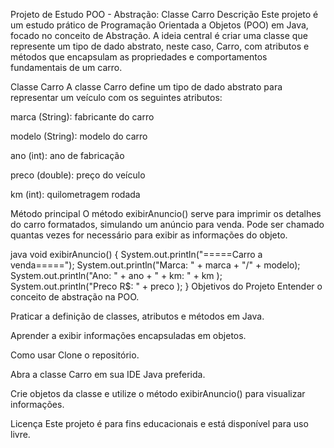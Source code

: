 Projeto de Estudo POO - Abstração: Classe Carro
Descrição
Este projeto é um estudo prático de Programação Orientada a Objetos (POO) em Java, focado no conceito de Abstração. A ideia central é criar uma classe que represente um tipo de dado abstrato, neste caso, Carro, com atributos e métodos que encapsulam as propriedades e comportamentos fundamentais de um carro.

Classe Carro
A classe Carro define um tipo de dado abstrato para representar um veículo com os seguintes atributos:

marca (String): fabricante do carro

modelo (String): modelo do carro

ano (int): ano de fabricação

preco (double): preço do veículo

km (int): quilometragem rodada

Método principal
O método exibirAnuncio() serve para imprimir os detalhes do carro formatados, simulando um anúncio para venda. Pode ser chamado quantas vezes for necessário para exibir as informações do objeto.

java
void exibirAnuncio() {
    System.out.println("=====Carro a venda=====");
    System.out.println("Marca: " + marca + "/" + modelo);
    System.out.println("Ano: " + ano + " + km: " + km );
    System.out.println("Preco R$: " + preco );
}
Objetivos do Projeto
Entender o conceito de abstração na POO.

Praticar a definição de classes, atributos e métodos em Java.

Aprender a exibir informações encapsuladas em objetos.

Como usar
Clone o repositório.

Abra a classe Carro em sua IDE Java preferida.

Crie objetos da classe e utilize o método exibirAnuncio() para visualizar informações.

Licença
Este projeto é para fins educacionais e está disponível para uso livre.

